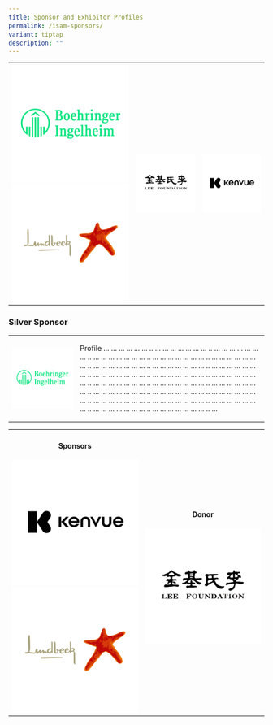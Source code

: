 ```yaml
---
title: Sponsor and Exhibitor Profiles
permalink: /isam-sponsors/
variant: tiptap
description: ""
---
```

<table style="minWidth: 75px">
<colgroup>
<col>
<col>
<col>
</colgroup>
<tbody>
<tr>
<th rowspan="1" colspan="1"><a class="isomer-image-wrapper" href="https://www.boehringer-ingelheim.com/"><img style="width: 100%" height="auto" width="100%" alt="" src="/images/ASCR Sponsors/BI.png"></a>
<a class="isomer-image-wrapper" href="https://www.lundbeck.com/sg">
<img style="width: 100%;" height="auto" width="100%" alt="" src="/images/ASCR Sponsors/Lundbeck_v2.png">
</a>
</th>
<th rowspan="1" colspan="1"><a class="isomer-image-wrapper" href="https://www.boehringer-ingelheim.com/"><img style="width: 100%" height="auto" width="100%" alt="" src="/images/ASCR Sponsors/LeeFoundation_v2.png"></a>
</th>
<th rowspan="1" colspan="1">
<div class="isomer-image-wrapper">
<img style="width: 100%" height="auto" width="100%" alt="" src="/images/ISAM Sponsors/Kenvue_Isam.png">
</div>
</th>
</tr>
</tbody>
</table>
<h3><strong>Silver Sponsor</strong></h3>
<table style="minWidth: 50px">
<colgroup>
<col>
<col>
</colgroup>
<tbody>
<tr>
<th rowspan="1" colspan="1"><a class="isomer-image-wrapper" href="https://www.boehringer-ingelheim.com/"><img style="width: 100%;" height="auto" width="100%" alt="" src="/images/ASCR Sponsors/BI.png"></a>
</th>
<td rowspan="1" colspan="1">
<p>Profile ... ... ... ... ... ... .. ... ... ... ... ... ... ... .. ...
... ... ... ... ... ... .. ... ... ... ... ... ... ... .. ... ... ... ...
... ... ... .. ... ... ... ... ... ... ... .. ... ... ... ... ... ... ...
.. ... ... ... ... ... ... ... .. ... ... ... ... ... ... ... .. ... ...
... ... ... ... ... .. ... ... ... ... ... ... ... .. ... ... ... ... ...
... ... .. ... ... ... ... ... ... ... .. ... ... ... ... ... ... ... ..
... ... ... ... ... ... ... .. ... ... ... ... ... ... ... .. ... ... ...
... ... ... ... .. ... ... ... ... ... ... ... .. ... ... ... ... ... ...
... .. ... ... ... ... ... ... ... .. ... ... ... ... ... ... ... .. ...
... ... ... ... ... ... .. ... ... ... ... ... ... ... .. ...</p>
</td>
</tr>
</tbody>
</table>
<table style="minWidth: 50px">
<colgroup>
<col>
<col>
</colgroup>
<tbody>
<tr>
<th rowspan="1" colspan="1">
<h4><strong>Sponsors</strong></h4>
<div class="isomer-image-wrapper">
<img style="width: 100%" height="auto" width="100%" alt="" src="/images/ISAM Sponsors/Kenvue_Isam.png">
</div><a class="isomer-image-wrapper" href="https://www.lundbeck.com/sg"><img style="width: 100%;" height="auto" width="100%" alt="" src="/images/ASCR Sponsors/Lundbeck_v2.png"></a>
</th>
<th rowspan="1" colspan="1">
<h4><strong>Donor </strong></h4><a class="isomer-image-wrapper" href="https://www.boehringer-ingelheim.com/"><img style="width: 100%" height="auto" width="100%" alt="" src="/images/ASCR Sponsors/LeeFoundation_v2.png"></a>
</th>
</tr>
</tbody>
</table>
<p></p>